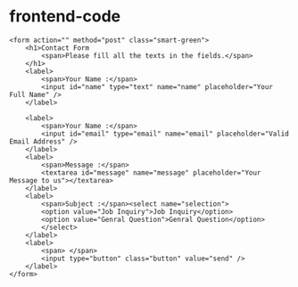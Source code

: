 # frontend-code
<!DOCTYPE html>
<html lang="en">
<head>
    <meta charset="UTF-8">
    <meta name="viewport" content="width=device-width, initial-scale=1.0">
    <title>Document</title>
    <style>
.smart-green {
    margin-left: auto;
    margin-right: auto;

    max-width: 500px;
    background: #F8F8F8;
    padding: 30px 30px 20px 30px;
    font: 12px Arial,  Helvetica, sans-serif ;
    color: #666666;
    border-radius: 5px;
    -webkit-border-radius: 5px;
    -moz-border-radius: 5px;    
}
.smart-green h1{
    font: 24px "Trebuchet MS", Arial, helvetica, sans-serif;
    padding: 20px 0px 20px 40px;
    display:block ;
    margin: -30px -30px 10px -30px ;
    color: #FFF;
    background: #9DC45F ;
    text-shadow: 1px 1px 1px #949494 ;
    border-radius:5px 5px 0px 0px ;
    -webkit-border-radius: 5px 5px 0px 0px;
    -moz-border-radius:5px 5px 0px 0px ;
    border-bottom: 1px solid #89AF4C ; 
}
.smart-green h1>span{
    display: block;
    font-size: 11px ;
    color: #FFF;
}

.smart-green label{
    display: block;
    margin: 0px 0px 5px;
}
.smart-green label>span{
    float: left;
    margin-top: 10px;
    color: #5E5E5E;
}
.smart-green input[type="text"], .smart-green input[type="email"], .smart-green textarea, .smart-greens select{
    color: #555 ;
    height: 30px;
    line-height:15px;
    width: 100%;
    padding:0px 0px 0px 10px;
    margin-top: 2px;
    border:1px solid #E5E5E5;
    background: #FBFBFB;
    outline: 0;
    -webkit-box-shadow: inset 1px 1px 2px rgba(238, 238, 238, 0.2);
    box-shadow: inset 1px 1px 2px rgba(238, 238, 238, 0.2);
    font: normal 14px/14px Arial, Helvetica, sans-serif;
}
.smart-green textarea{
    height: 100px;
    padding-top: 10px;
}
.smart-green select{
    appearance: none;
    -webkit-appearance: none;
    -moz-appearance: none;
    text-indent: 0.01px;
    text-overflow: '';
    width:100%;
    height:30px;
}
.smart-green .button{
    background-color: #9DC45F;
    border-radius: 5px;
    -webkit-border-radius: 5px;
    -moz-border-border-radius: 5px;
    border: none;
    padding: 10px 25px 10px 25px;
    color: #FFF;
    text-shadow: 1px 1px 1px #80A24A;
}
.smart-green .button:hover{
    background-color: #80A24A;
}
    </style>
</head>
<body>

    <form action="" method="post" class="smart-green">
        <h1>Contact Form
            <span>Please fill all the texts in the fields.</span>
        </h1>
        <label>
            <span>Your Name :</span>
            <input id="name" type="text" name="name" placeholder="Your Full Name" />  
        </label>
        
        <label>
            <span>Your Name :</span>
            <input id="email" type="email" name="email" placeholder="Valid Email Address" />  
        </label>
        <label>
            <span>Message :</span>
            <textarea id="message" name="message" placeholder="Your Message to us"></textarea>
        </label>
        <label>
            <span>Subject :</span><select name="selection">
            <option value="Job Inquiry">Job Inquiry</option>
            <option value="Genral Question">Genral Question</option>
            </select>
        </label>
        <label>
            <span> </span>
            <input type="button" class="button" value="send" />
        </label>
    </form>
</body>
</html>
